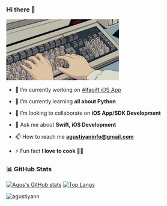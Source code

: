 ### Hi there 👋

<img src="typing.gif" width="300" />

- 🔭 I’m currently working on [Alfagift iOS App](https://apps.apple.com/id/app/alfagift-alfamart-online-shop/id1013717463)

- 🌱 I’m currently learning **all about Python**

- 👯 I’m looking to collaborate on **iOS App/SDK Development**

- 💬 Ask me about **Swift, iOS Development**

- 📫 How to reach me **agustiyaninfo@gmail.com**

- ⚡ Fun fact **I love to cook 👨‍🍳**


### :bar_chart: GitHub Stats
[![Agus's GitHub stats](https://github-readme-stats.vercel.app/api?username=agustiyann&show_icons=true&theme=vue&hide_border=true)](https://github.com/anuraghazra/github-readme-stats)
[![Top Langs](https://github-readme-stats.vercel.app/api/top-langs/?username=agustiyann&layout=compact&&theme=vue&hide_border=true)](https://github.com/anuraghazra/github-readme-stats)

<img src="https://komarev.com/ghpvc/?username=agustiyann&label=Provile%20views&color=67C397&style=flat" alt="agustiyann" />
